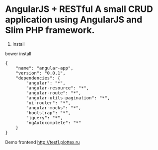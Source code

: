 AngularJS + RESTful
A small CRUD application using AngularJS and Slim PHP framework.
======================

1. Install

bower install

<div class="highlight">
<pre>
{
    "name": "angular-app",
    "version": "0.0.1",
    "dependencies": {
        "angular": "*",
        "angular-resource": "*",
        "angular-route": "*",
        "angular-utils-pagination": "*",
        "ui-router": "*",
        "angular-mocks": "*",
        "bootstrap": "*",
        "jquery": "*",
        "ngAutocomplete": "*"
    }
}
</pre>
</div>

Demo frontend http://test1.plottex.ru